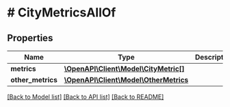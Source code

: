 # # CityMetricsAllOf

## Properties

Name | Type | Description | Notes
------------ | ------------- | ------------- | -------------
**metrics** | [**\OpenAPI\Client\Model\CityMetric[]**](CityMetric.md) |  | [optional]
**other_metrics** | [**\OpenAPI\Client\Model\OtherMetrics**](.md) |  | [optional]

[[Back to Model list]](../../README.md#models) [[Back to API list]](../../README.md#endpoints) [[Back to README]](../../README.md)
